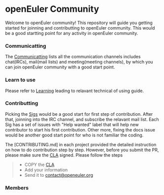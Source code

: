 # openEuler Community

Welcome to openEuler community! This repository will guide you getting started for joinning and contributting to openEuler community. This would be a good startting point for any activity in openEuler community.

### Communicatting 

The [Communicatting](en/communication.md) lists all the communication channels includes chat(IRCs), mail(mail lists) and meeting(meeting channels), by which you can join openEuler community with a good start point.



### Learn to use

Please refer to [Learning](en/use-guide.md) leading to relavant technical of using guide.


### Contributting

Picking the [Sigs](en/Sigs.md) would be a good start for first step of contribution. After that, joinning into the IRC channel, and subscribe the relavant mail list. Each Sig has a set of issues with "Help wanted" label that will help new contributor to start his first contribution. Other more, fixing the docs issue would be another good start point for who is not familiar the coding.

The [CONTRIBUTING.md] in each project provided the detailed instruction on how to do contribution step by step. However, before you submit the PR, please make sure the [CLA](en/CLA.md) signed. Please follow the steps

> - COPY the [CLA](en/CLA.md)
> - Add your information
> - Send it to contact@openeuler.org


### Members


